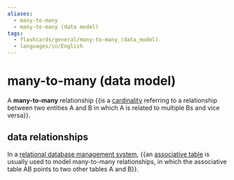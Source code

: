 ```yaml
---
aliases:
  - many-to-many
  - many-to-many (data model)
tags:
  - flashcards/general/many-to-many_(data_model)
  - languages/in/English
---
```


# many-to-many (data model)

A __many-to-many__ relationship {{is a [cardinality](cardinality%20(data%20modeling).md) referring to a relationship between two entities A and B in which A is related to multiple Bs and vice versa}}. <!--SR:!2024-05-26,184,290-->

## data relationships

In a [relational database management system](relational%20database.md#RDBMS), {{an [associative table](associative%20entity.md) is usually used to model many-to-many relationships, in which the associative table AB points to two other tables A and B}}. <!--SR:!2024-05-22,180,290-->
